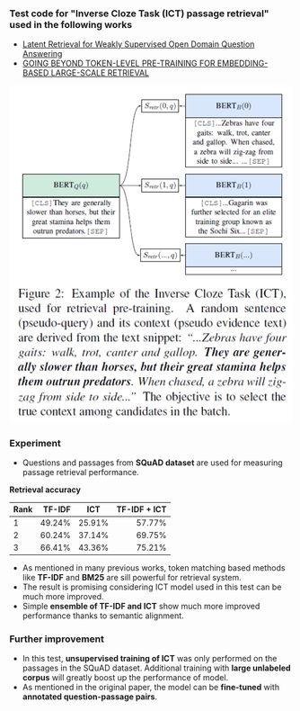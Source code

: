 ### Test code for "Inverse Cloze Task (ICT) passage retrieval" used in the following works
- [Latent Retrieval for Weakly Supervised Open Domain Question Answering](https://arxiv.org/abs/1906.00300)
- [GOING BEYOND TOKEN-LEVEL PRE-TRAINING FOR EMBEDDING-BASED LARGE-SCALE RETRIEVAL](https://openreview.net/forum?id=rkg-mA4FDr)
<img src="./data/ICT.PNG">

### Experiment
- Questions and passages from **SQuAD dataset**  are used for measuring passage retrieval performance.

**Retrieval accuracy**

| Rank | TF-IDF | ICT | TF-IDF + ICT |
|--|--:|--|--:|
|1| 49.24% | 25.91% |  57.77% |
|2| 60.24% | 37.14% |  69.75% |
|3| 66.41% | 43.36% |  75.21% |

- As mentioned in many previous works, token matching based methods like **TF-IDF** and **BM25** are sill powerful for retrieval system. 
- The result is promising considering ICT model used in this test can be much more improved.
- Simple **ensemble of TF-IDF and ICT** show much more improved performance thanks to semantic alignment.

### Further improvement
- In this test, **unsupervised training of ICT** was only performed on the passages in the SQuAD dataset. Additional training with **large unlabeled corpus** will greatly boost up the performance of model.
- As mentioned in the original paper, the model can be **fine-tuned** with **annotated question-passage pairs**.

